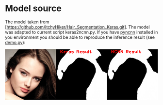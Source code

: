 # Model source
The model taken from [https://github.com/ItchyHiker/Hair_Segmentation_Keras.git].
The model was adapted to current script keras2ncnn.py. If you have [pyncnn](https://github.com/caishanli/pyncnn) installed 
in you environment you should be able to reproduce the inference result 
(see [demo.py](./model_zoo/segmentation/hair/model_000/demo.py)):

![alt Keras vs NCNN inference result](demo.png?raw=true "Keras vs NCNN inference result")
